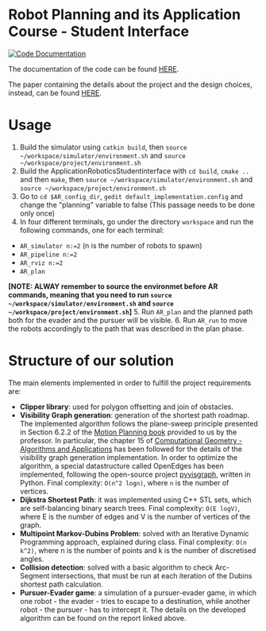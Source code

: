 # Robot Planning and its Application Course - Student Interface
[![Code Documentation](https://codedocs.xyz/lucademenego99/AppliedRoboticsStudentInterface.svg)](https://codedocs.xyz/lucademenego99/AppliedRoboticsStudentInterface/)

The documentation of the code can be found [HERE](https://codedocs.xyz/lucademenego99/AppliedRoboticsStudentInterface/).

The paper containing the details about the project and the design choices, instead, can be found [HERE](https://drive.google.com/file/d/1TaRlKhSLFmJkzNcFJuVxksPoW7azdRX3/view?usp=sharing).

# Usage
1. Build the simulator using `catkin build`, then `source ~/workspace/simulator/environment.sh` and `source ~/workspace/project/environment.sh`
2. Build the ApplicationRoboticsStudentinterface with `cd build`, `cmake ..` and then `make`, then `source ~/workspace/simulator/environment.sh` and `source ~/workspace/project/environment.sh`
3. Go to `cd $AR_config_dir`, `gedit default_implementation.config` and change the "planning" variable to false (This passage needs to be done only once)
4. In four different terminals, go under the directory `workspace` and run the following commands, one for each terminal:
  - `AR_simulator n:=2` (n is the number of robots to spawn)
  - `AR_pipeline n:=2`
  - `AR_rviz n:=2`
  - `AR_plan`

**[NOTE: ALWAY remember to source the environmet before AR commands, meaning that you need to run `source ~/workspace/simulator/environment.sh` and `source ~/workspace/project/environment.sh`]**
5. Run `AR_plan` and the planned path both for the evader and the pursuer will be visible.
6. Run `AR_run` to move the robots accordingly to the path that was described in the plan phase.


# Structure of our solution
The main elements implemented in order to fulfill the project requirements are:
- **Clipper library**: used for polygon offsetting and join of obstacles.
- **Visibility Graph generation**: generation of the shortest path roadmap. The implemented algorithm follows the plane-sweep principle presented in Section 6.2.2 of the [Motion Planning book](http://lavalle.pl/planning/ch6.pdf) provided to us by the professor. In particular, the chapter 15 of [Computational Geometry - Algorithms and Applications](https://people.inf.elte.hu/fekete/algoritmusok_msc/terinfo_geom/konyvek/Computational%20Geometry%20-%20Algorithms%20and%20Applications,%203rd%20Ed.pdf) has been followed for the details of the visibility graph generation implementation. In order to optimize the algorithm, a special datastructure called OpenEdges has been implemented, following the open-source project [pyvisgraph](https://github.com/TaipanRex/pyvisgraph), written in Python. Final complexity: `O(n^2 logn)`, where `n` is the number of vertices.
- **Dijkstra Shortest Path**: it was implemented using C++ STL sets, which are self-balancing binary search trees. Final complexity: `O(E logV)`, where E is the number of edges and V is the number of vertices of the graph.
- **Multipoint Markov-Dubins Problem**: solved with an Iterative Dynamic Programming approach, explained during class. Final complexity: `O(n k^2)`, where n is the number of points and k is the number of discretised angles.
- **Collision detection**: solved with a basic algorithm to check Arc-Segment intersections, that must be run at each iteration of the Dubins shortest path calculation.
- **Pursuer-Evader game**: a simulation of a pursuer-evader game, in which one robot - the evader - tries to escape to a destination, while another robot - the pursuer - has to intercept it. The details on the developed algorithm can be found on the report linked above.
